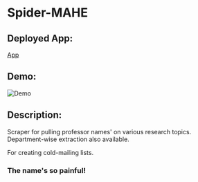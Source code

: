 # Spider-MAHE

## Deployed App:
[App](https://share.streamlit.io/amanpriyanshu/spider-mahe/main/app.py)

## Demo:

![Demo](/streamlit-app-demo.gif)

## Description:
Scraper for pulling professor names' on various research topics. Department-wise extraction also available. 

For creating cold-mailing lists.

### The name's so painful!
